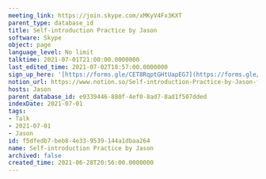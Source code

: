 ```yaml
---
meeting_link: https://join.skype.com/xMKyV4Fx3KXT
parent_type: database_id
title: Self-introduction Practice by Jason
software: Skype
object: page
language_level: No limit
talktime: 2021-07-01T21:00:00.0000000
last_edited_time: 2021-07-02T18:57:00.0000000
sign_up_here: '[https://forms.gle/CET8RqptGHtUapEG7](https://forms.gle/CET8RqptGHtUapEG7)'
notion_url: https://www.notion.so/Self-introduction-Practice-by-Jason-f5dfedb7beb84e339539144a1dbaa264
hosts: Jason
parent_database_id: e9339446-880f-4ef0-8ad7-8ad1f507dded
indexDate: 2021-07-01
tags:
- Talk
- 2021-07-01
- Jason
id: f5dfedb7-beb8-4e33-9539-144a1dbaa264
name: Self-introduction Practice by Jason
archived: false
created_time: 2021-06-28T20:56:00.0000000
---
```







